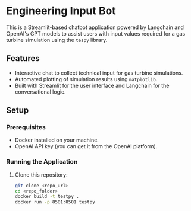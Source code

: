 # Engineering Input Bot

This is a Streamlit-based chatbot application powered by Langchain and OpenAI's GPT models to assist users with input values required for a gas turbine simulation using the `tespy` library.

## Features

- Interactive chat to collect technical input for gas turbine simulations.
- Automated plotting of simulation results using `matplotlib`.
- Built with Streamlit for the user interface and Langchain for the conversational logic.

## Setup

### Prerequisites

- Docker installed on your machine.
- OpenAI API key (you can get it from the OpenAI platform).

### Running the Application

1. Clone this repository:
   ```bash
   git clone <repo_url>
   cd <repo_folder>
   docker build -t testpy .  
   docker run -p 8501:8501 testpy

